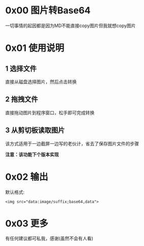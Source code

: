 # 0x00 图片转Base64

一切事情的起因都是因为MD不能直接copy图片但我就想copy图片

# 0x01 使用说明

## 1 选择文件

直接从磁盘选择图片，然后点击转换

## 2 拖拽文件

直接拖动图片到程序窗口，松手即可完成转换

## 3 从剪切板读取图片

该方式适用于一边截屏一边写的老伙计，省去了保存图片文件的步骤

**注意：该功能下个版本实现**

# 0x02 输出

默认格式:

~~~
<img src="data:image/suffix;base64,data">
~~~



# 0x03 更多

有任何建议都可私我，感谢(虽然不会有人看)